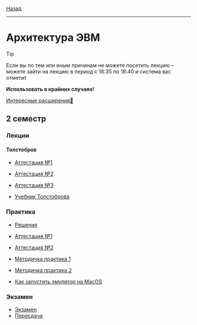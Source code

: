 [Назад](../../README.md)
***
# Архитектура ЭВМ
> [!TIP]
> Если вы по тем или иным причинам не можете посетить лекцию – можете зайти на лекцию в период с 18:35 по 18:40 и система вас отметит
>
> **Использовать в крайних случаях!**

[Интересные расширения👀](../../smth/resources.md#Прикладной-софт)

## 2 семестр
### Лекции
#### Толстобров
+ [Аттестация №1](archevm-th-att-1-fact.md)

+ [Аттестация №2](archevm-th-att-2-fact.md)

+ [Аттестация №3](archevm-th-att-3-fact.md)
  
+ [Учебник Толстоброва](https://github.com/user-attachments/files/18893215/-._.2004.-.-.libgen.li.2.pdf)

### Практика

+ [Решения](https://github.com/AlexEreh/ComputerHardware)

+ [Аттестация №1](archevm-pr-att-1-fact.md)

+ [Аттестация №2](archevm-pr-att-2-fact.md)

+ [Методичка практика 1](https://github.com/user-attachments/files/19096694/Methodics_on_practice.pdf)

+ [Методичка практика 2](https://github.com/user-attachments/files/19096696/Methodics_on_practice_var_2.pdf)

+ [Как запустить эмулятор на MacOS](archevm-mac.md)

### Экзамен

+ [Экзамен](archevm-exam-fact.md)
+ [Пересдача](archevm-exam-after-fact.md)
